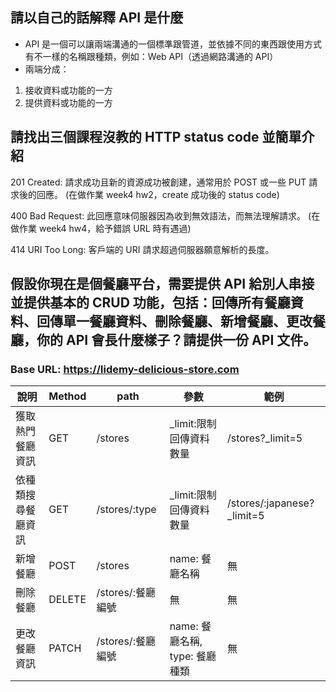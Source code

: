 ## 請以自己的話解釋 API 是什麼
- API 是一個可以讓兩端溝通的一個標準跟管道，並依據不同的東西跟使用方式有不一樣的名稱跟種類，例如：Web API（透過網路溝通的 API）
- 兩端分成：
1. 接收資料或功能的一方
2. 提供資料或功能的一方


## 請找出三個課程沒教的 HTTP status code 並簡單介紹
201 Created:
請求成功且新的資源成功被創建，通常用於 POST 或一些 PUT 請求後的回應。
(在做作業 week4 hw2，create 成功後的 status code)

400 Bad Request:
此回應意味伺服器因為收到無效語法，而無法理解請求。
(在做作業 week4 hw4，給予錯誤 URL 時有遇過)

414 URI Too Long:
客戶端的 URI 請求超過伺服器願意解析的長度。


## 假設你現在是個餐廳平台，需要提供 API 給別人串接並提供基本的 CRUD 功能，包括：回傳所有餐廳資料、回傳單一餐廳資料、刪除餐廳、新增餐廳、更改餐廳，你的 API 會長什麼樣子？請提供一份 API 文件。

### Base URL: https://lidemy-delicious-store.com

| 說明	|Method	|path	|參數	|範例
|------|-------|-----|-----|-----
| 獲取熱門餐廳資訊	|GET	|/stores	|_limit:限制回傳資料數量	|/stores?_limit=5
| 依種類搜尋餐廳資訊	|GET	|/stores/:type	|_limit:限制回傳資料數量 |/stores/:japanese?_limit=5
| 新增餐廳	|POST	|/stores	|name: 餐廳名稱	|無
| 刪除餐廳	|DELETE	|/stores/:餐廳編號	|無	|無
| 更改餐廳資訊	|PATCH	|/stores/:餐廳編號	|name: 餐廳名稱, type: 餐廳種類	|無